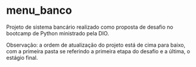 # menu_banco
Projeto de sistema bancário realizado como proposta de desafio no bootcamp de Python ministrado pela DIO.

Observação: a ordem de atualização do projeto está de cima para baixo, com a primeira pasta se referindo a primeira etapa do desafio e a última, o estágio final.
